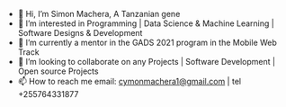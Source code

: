 - 👋 Hi, I’m Simon Machera, A Tanzanian gene
- 👀 I’m interested in Programming | Data Science & Machine Learning | Software Designs & Development
- 🌱 I’m currently a mentor in the GADS 2021 program in the Mobile Web Track  
- 💞️ I’m looking to collaborate on any Projects | Software Development | Open source Projects
- 📫 How to reach me email: cymonmachera1@gmail.com  | tel +255764331877


